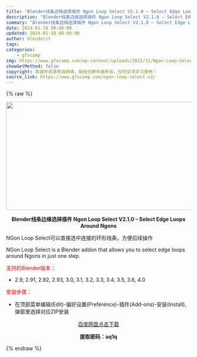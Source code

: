 ```yaml
---
title: "Blender线条边缘选择插件 Ngon Loop Select V2.1.0 – Select Edge Loops Around Ngons"
description: "Blender线条边缘选择插件 Ngon Loop Select V2.1.0 – Select Edge Loops Around Ngons NGon Loop Select可以直接选..."
summary: "Blender线条边缘选择插件 Ngon Loop Select V2.1.0 – Select Edge Loops Around Ngons NGon Loop Select可以直接选..."
date: 2024-01-18 00:00:00
updated: 2024-01-18 00:00:00
author: blenderit
tags: 
categories:
    - gfxcamp
img: https://www.gfxcamp.com/wp-content/uploads/2022/11/Ngon-Loop-Select-Select-Edge-Loops-Around-Ngons.jpg
showGetMethod: false
copyright: 本插件资源来自网络，版权归原作者所有，仅供交流学习使用！
source_link: https://www.gfxcamp.com/ngon-loop-select-v2/
---
```


{% raw %}
<div><p><img decoding="async" class="aligncenter size-full wp-image-108016" src="https://www.gfxcamp.com/wp-content/uploads/2022/11/Ngon-Loop-Select-Select-Edge-Loops-Around-Ngons.jpg" data-src="https://www.gfxcamp.com/wp-content/uploads/2022/11/Ngon-Loop-Select-Select-Edge-Loops-Around-Ngons.jpg" alt="" width="590" height="295" data-srcset="https://www.gfxcamp.com/wp-content/uploads/2022/11/Ngon-Loop-Select-Select-Edge-Loops-Around-Ngons.jpg 590w, https://www.gfxcamp.com/wp-content/uploads/2022/11/Ngon-Loop-Select-Select-Edge-Loops-Around-Ngons-150x75.jpg 150w" data-sizes="(max-width: 590px) 100vw, 590px"></p><p style="text-align: center;"><strong>Blender线条边缘选择插件 Ngon Loop Select V2.1.0 – Select Edge Loops Around Ngons</strong></p><p>NGon Loop Select可以直接选中连接的环形线条，方便后续操作</p><p>NGon Loop Select is a Blender addon that allows you to select edge loops around Ngons in just one step.</p><p style="text-align: left;"><span style="color: #ff0000;">支持的Blender版本：</span></p><ul>
<li style="text-align: left;">2.9, 2.91, 2.92, 2.93, 3.0, 3.1, 3.2, 3.3, 3.4, 3.5, 3.6, 4.0</li>
</ul><p style="text-align: left;"><span style="color: #ff0000;">安装步骤：</span></p><ul>
<li>在顶部菜单编辑(Edit)-偏好设置(Preference)-插件(Add-ons)-安装(Install),弹窗里选择对应ZIP安装</li>
</ul><p style="text-align: center;"><a class="maxbutton-3 maxbutton maxbutton-baidu" target="_blank" rel="noopener" href="https://pan.baidu.com/s/19n61MFOhY2-WlYGzEL0lrw?pwd=aq1q"><span class="mb-text">百度网盘点击下载</span></a></p><p style="text-align: center;"><strong>提取密码：aq1q</strong></p></div>
<div style="display: none">gfxcamp</div>
{% endraw %}